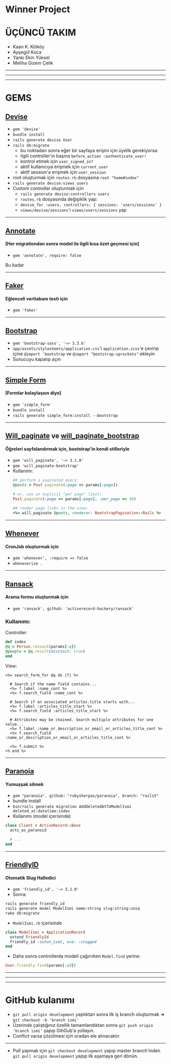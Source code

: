 # Winner Project

# ÜÇÜNCÜ TAKIM
- Kaan K. Kölköy
- Ayşegül Koca
- Yankı Ekin Yüksel
- Meliha Gizem Çelik
---
---
---

# GEMS
## [Devise](https://github.com/plataformatec/devise)
- ```gem 'devise'```
- ```bundle install```
- ```rails generate devise User```
- ```rails db:migrate```
    - bu noktadan sonra eğer bir sayfaya erişim için üyelik gerekiyorsa:
    - ilgili controller'ın başına ```before_action :authenticate_user!```
    - kontrol etmek için ```user_signed_in?```
    - aktif kullanıcıya erişmek için ```current_user```
    - aktif session'a erişmek için ```user_session```
- root oluşturmak için ```routes.rb``` dosyasına ```root "home#index"```
- ```rails generate devise:views users```
- Custom controller oluşturmak için
    - ```rails generate devise:controllers users```
    - ```routes.rb``` dosyasında değişiklik yap:
    - ```devise_for :users, controllers: { sessions: 'users/sessions' }```
    - ```views/devise/sessions```'ı ```views/users/sessions``` yap

---
## [Annotate](https://github.com/ctran/annotate_models)
#### [Her migrationdan sonra model ile ilgili kısa özet geçmesi için]
- ```gem 'annotate', require: false```

Bu kadar

---
## [Faker](https://github.com/stympy/faker)
#### Eğlenceli veritabanı testi için
- ```gem 'faker'```
---
## [Bootstrap](https://github.com/twbs/bootstrap-sass)

- ```gem 'bootstrap-sass', '~> 3.3.6'```
- ```app/assets/stylesheets/application.css```'i ```application.scss```'e çevirip içine ```@import 'bootstrap``` ve ```@import "bootstrap-sprockets"``` ekleyin 
- Sunucuyu kapatıp açın
---
## [Simple Form](https://github.com/plataformatec/simple_form)
#### [Formlar kolaylaşsın diye]
- ```gem 'simple_form'```
- ```bundle install```
- ```rails generate simple_form:install --bootstrap```
---
## [Will_paginate](https://github.com/mislav/will_paginate) ve [will_paginate_bootstrap](https://github.com/bootstrap-ruby/will_paginate-bootstrap)
#### Öğreleri sayfalandırmak için, bootstrap'in kendi stilleriyle
- ```gem 'will_paginate', '~> 3.1.0'```
- ```gem 'will_paginate-bootstrap'```
- Kullanımı:
    ```ruby
    ## perform a paginated query:
    @posts = Post.paginate(:page => params[:page])

    # or, use an explicit "per page" limit:
    Post.paginate(:page => params[:page], :per_page => 30)

    ## render page links in the view:
    <%= will_paginate @posts, renderer: BootstrapPagination::Rails %>
    ```
---
## [Whenever](https://github.com/javan/whenever)
#### CronJob oluşturmak için
- ```gem 'whenever', :require => false```
- ```wheneverize .``` 
---
## [Ransack](https://github.com/activerecord-hackery/ransack)
#### Arama formu oluşturmak için
- ```gem 'ransack', github: 'activerecord-hackery/ransack'```

### Kullanımı:

Controller:
```ruby
def index
@q = Person.ransack(params[:q])
@people = @q.result(distinct: true)
end
```
View:
```erb
<%= search_form_for @q do |f| %>

  # Search if the name field contains...
  <%= f.label :name_cont %>
  <%= f.search_field :name_cont %>

  # Search if an associated articles.title starts with...
  <%= f.label :articles_title_start %>
  <%= f.search_field :articles_title_start %>

  # Attributes may be chained. Search multiple attributes for one value...
  <%= f.label :name_or_description_or_email_or_articles_title_cont %>
  <%= f.search_field :name_or_description_or_email_or_articles_title_cont %>

  <%= f.submit %>
<% end %>
```
---
## [Paranoia](https://github.com/rubysherpas/paranoia)
#### Yumuşşak silmek
- ```gem "paranoia", github: "rubysherpas/paranoia", branch: "rails5"```
- bundle install
- ```bin/rails generate migration AddDeletedAtToModelIsmi deleted_at:datetime:index```
- Kullanımı (model içerisinde)
```ruby
class Client < ActiveRecord::Base
  acts_as_paranoid

  # ...
end
```
---
## [FriendlyID](https://github.com/norman/friendly_id)
#### Otomatik Slug Halledici
-  ```gem 'friendly_id', '~> 5.1.0'```
- Sonra:
```bash
rails generate friendly_id
rails generate model Modelİsmi name:string slug:string:uniq
rake db:migrate
```
- ```ModelIsmi.rb``` içerisinde
```ruby
class ModelIsmi < ApplicationRecord
  extend FriendlyId
  friendly_id :sutun_ismi, use: :slugged
end
```
- Daha sonra controllerda modeli çağırırken ```Model.find``` yerine:
```ruby
User.friendly.find(params[:id])
```
---
---
---
# GitHub kulanımı
- ```git pull origin development``` yaptıktan sonra ilk iş branch oluşturmak => ```git checkout -b 'branch ismi'```
- Üzerinde çalıştığınız özellik tamamlandıktan sonra ```git push origin 'branch ismi'``` yapıp GihGub'a yollayın. 
- Conflict varsa çözülmesi için oradan ele alınacaktır.
---
- Pull yapmak için ```git checkout development``` yapıp master branch'inden ```git pull origin development``` yapıp ilk aşamaya geri dönün.
